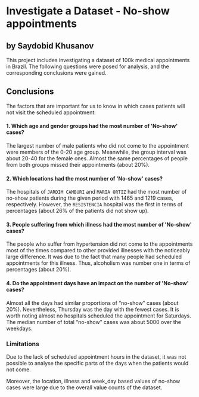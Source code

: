 # Investigate a Dataset - No-show appointments
## by Saydobid Khusanov

This project includes investigating a dataset of 100k medical appointments in Brazil. The following questions were posed for analysis, and the corresponding conclusions were gained.

## Conclusions

The factors that are important for us to know in which cases patients will not visit the scheduled appointment:

#### 1. Which age and gender groups had the most number of 'No-show' cases?

The largest number of male patients who did not come to the appointment were members of the 0-20 age group. Meanwhile, the group interval was about 20-40 for the female ones. Almost the same percentages of people from both groups missed their appointments (about 20%).


#### 2. Which locations had the most number of 'No-show' cases?

The hospitals of `JARDIM CAMBURI` and `MARIA ORTIZ` had the most number of no-show patients during the given period with 1465 and 1219 cases, respectively. However, the `RESISTENCIA` hospital was the first in terms of percentages (about 26% of the patients did not show up).


#### 3. People suffering from which illness had the most number of 'No-show' cases?

The people who suffer from hypertension did not come to the appointments most of the times compared to other provided illnesses with the noticeably large difference. It was due to the fact that many people had scheduled appointments for this illness. Thus, alcoholism was number one in terms of percentages (about 20%).

#### 4. Do the appointment days have an impact on the number of 'No-show' cases?

Almost all the days had similar proportions of “no-show” cases (about 20%). Nevertheless, Thursday was the day with the fewest cases. It is worth noting almost no hospitals scheduled the appointment for Saturdays. The median number of total “no-show” cases was about 5000 over the weekdays.

### Limitations

Due to the lack of scheduled appointment hours in the dataset, it was not possible to analyse the specific parts of the days when the patients would not come.

Moreover, the location, illness and week_day based values of no-show cases were large due to the overall value counts of the dataset.

